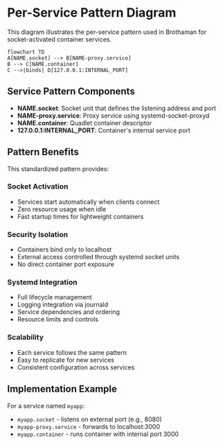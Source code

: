 # Per-Service Pattern Diagram

This diagram illustrates the per-service pattern used in Brothaman for socket-activated container services.

```mermaid
flowchart TD
A[NAME.socket] --> B[NAME-proxy.service]
B --> C[NAME.container]
C -->|binds| D[127.0.0.1:INTERNAL_PORT]
```

## Service Pattern Components

- **NAME.socket**: Socket unit that defines the listening address and port
- **NAME-proxy.service**: Proxy service using systemd-socket-proxyd
- **NAME.container**: Quadlet container descriptor
- **127.0.0.1:INTERNAL_PORT**: Container's internal service port

## Pattern Benefits

This standardized pattern provides:

### Socket Activation
- Services start automatically when clients connect
- Zero resource usage when idle
- Fast startup times for lightweight containers

### Security Isolation  
- Containers bind only to localhost
- External access controlled through systemd socket units
- No direct container port exposure

### Systemd Integration
- Full lifecycle management
- Logging integration via journald
- Service dependencies and ordering
- Resource limits and controls

### Scalability
- Each service follows the same pattern
- Easy to replicate for new services
- Consistent configuration across services

## Implementation Example

For a service named `myapp`:
- `myapp.socket` - listens on external port (e.g., 8080)
- `myapp-proxy.service` - forwards to localhost:3000
- `myapp.container` - runs container with internal port 3000